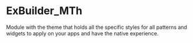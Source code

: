 # ExBuilder_MTh

Module with the theme that holds all the specific styles for all patterns and widgets to apply on your apps and have the native experience.  
